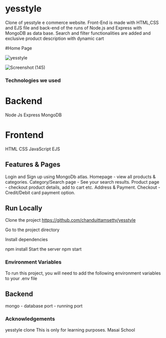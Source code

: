 # yesstyle
Clone of yesstyle e commerce website. Front-End is made with HTML,CSS and EJS file and back-end of the runs of Node.js and Express with MongoDB as data base. Search and filter functionalities are added and exclusive product description with dynamic cart

#Home Page

![yesstyle](https://user-images.githubusercontent.com/95960219/159853419-c46b8c03-c79c-41a6-b25b-b1e2349bd782.png)

![Screenshot (145)](https://user-images.githubusercontent.com/95960219/160222543-e5cc7fe1-1a15-4e9a-bb29-dd83672fc9f0.png)




### Technologies we used

# Backend

Node Js
Express
MongoDB

# Frontend

HTML
CSS
JavaScript
EJS

## Features & Pages

Login and Sign up using MongoDb atlas.
Homepage - view all products & categories.
Category/Search page - See your search results.
Product page - checkout product details, add to cart etc.
Address & Payment.
Checkout - Credit/Debit card payment option.

## Run Locally

Clone the project
https://github.com/chanduittamsetty/yesstyle

Go to the project directory

Install dependencies

npm install
Start the server
npm start

### Environment Variables
To run this project, you will need to add the following environment variables to your .env file

## Backend

mongo - database
port - running port

### Acknowledgements

yesstyle clone
This is only for learning purposes. 
Masai School
